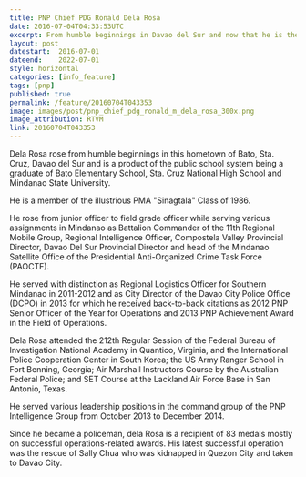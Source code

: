 ```yaml
---
title: PNP Chief PDG Ronald Dela Rosa
date: 2016-07-04T04:33:53UTC
excerpt: From humble beginnings in Davao del Sur and now that he is the 21st PNP Chief, Police Director General Ronald 'Bato' Dela Rosa never dreamed of being in his position now. He believes it must be destiny that placed him there and because he has a crucial job for his country.
layout: post
datestart:  2016-07-01
dateend:    2022-07-01
style: horizontal
categories: [info_feature]
tags: [pnp]
published: true
permalink: /feature/20160704T043353
image: images/post/pnp_chief_pdg_ronald_m_dela_rosa_300x.png
image_attribution: RTVM
link: 20160704T043353
---
```


Dela Rosa rose from humble beginnings in this hometown of Bato, Sta. Cruz, Davao del Sur and is a product of the public school system being a graduate of Bato Elementary School, Sta. Cruz National High School and Mindanao State University.

He is a member of the illustrious PMA "Sinagtala" Class of 1986.

He rose from junior officer to field grade officer while serving various assignments in Mindanao as Battalion Commander of the 11th Regional Mobile Group, Regional Intelligence Officer, Compostela Valley Provincial Director, Davao Del Sur Provincial Director and head of the Mindanao Satellite Office of the Presidential Anti-Organized Crime Task Force (PAOCTF).

He served with distinction as Regional Logistics Officer for Southern Mindanao in 2011-2012 and as City Director of the Davao City Police Office (DCPO) in 2013 for which he received back-to-back citations as 2012 PNP Senior Officer of the Year for Operations and 2013 PNP Achievement Award in the Field of Operations.

Dela Rosa attended the 212th Regular Session of the Federal Bureau of Investigation National Academy in Quantico, Virginia, and the International Police Cooperation Center in South Korea; the US Army Ranger School in Fort Benning, Georgia; Air Marshall Instructors Course by the Australian Federal Police; and SET Course at the Lackland Air Force Base in San Antonio, Texas.

He served various leadership positions in the command group of the PNP Intelligence Group from October 2013 to December 2014.

Since he became a policeman, dela Rosa is a recipient of 83 medals mostly on successful operations-related awards.
His latest successful operation was the rescue of Sally Chua who was kidnapped in Quezon City and taken to Davao City.
